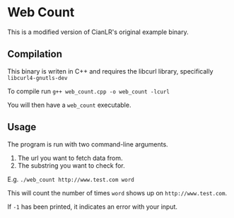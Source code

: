 # Web Count

This is a modified version of CianLR's original example binary.

## Compilation

This binary is writen in C++ and requires the libcurl library, specifically `libcurl4-gnutls-dev`

To compile run `g++ web_count.cpp -o web_count -lcurl`

You will then have a `web_count` executable.

## Usage

The program is run with two command-line arguments.

1. The url you want to fetch data from.
2. The substring you want to check for.

E.g. `./web_count http://www.test.com word`

This will count the number of times `word` shows up on `http://www.test.com`.

If `-1` has been printed, it indicates an error with your input.

